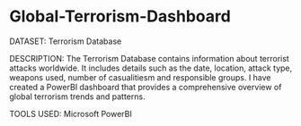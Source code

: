 # Global-Terrorism-Dashboard

DATASET: Terrorism Database

DESCRIPTION: The Terrorism Database contains information about terrorist attacks worldwide. It includes details such as the date, location, attack type, weapons used, number of casualitiesm and responsible groups. I have created a PowerBI dashboard that provides a comprehensive overview of global terrorism trends and patterns.

TOOLS USED: Microsoft PowerBI
